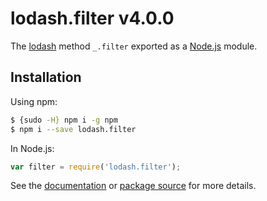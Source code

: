 # lodash.filter v4.0.0

The [lodash](https://lodash.com/) method `_.filter` exported as a [Node.js](https://nodejs.org/) module.

## Installation

Using npm:
```bash
$ {sudo -H} npm i -g npm
$ npm i --save lodash.filter
```

In Node.js:
```js
var filter = require('lodash.filter');
```

See the [documentation](https://lodash.com/docs#filter) or [package source](https://github.com/lodash/lodash/blob/4.0.0-npm-packages/lodash.filter) for more details.
